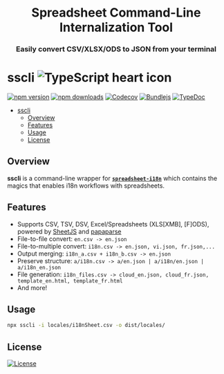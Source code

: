 <div align="center">

<h1>Spreadsheet Command-Line Internalization Tool</h1>

<h3>Easily convert CSV/XLSX/ODS to JSON from your terminal</h3>

</div>

# sscli ![TypeScript heart icon](https://img.shields.io/badge/♡-%23007ACC.svg?logo=typescript&logoColor=white)

[![npm version][npm-version-src]][npm-version-href]
[![npm downloads][npm-downloads-src]][npm-downloads-href]
[![Codecov][codecov-src]][codecov-href]
[![Bundlejs][bundlejs-src]][bundlejs-href]
[![TypeDoc][TypeDoc-src]][TypeDoc-href]

* [sscli ](#sscli-)
  * [Overview](#overview)
  * [Features](#features)
  * [Usage](#usage)
  * [License](#license)

## Overview

**sscli** is a command-line wrapper for [**`spreadsheet-i18n`**](https://github.com/NamesMT/spreadsheet-i18n--mono/blob/main/libs/spreadsheet-i18n/README.md) which contains the magics that enables i18n workflows with spreadsheets.

## Features

+ Supports CSV, TSV, DSV, Excel/Spreadsheets (XLS[XMB], [F]ODS), powered by [SheetJS](https://sheetjs.com/) and [papaparse](https://www.papaparse.com/)
+ File-to-file convert: `en.csv -> en.json`
+ File-to-multiple convert: `i18n.csv -> en.json, vi.json, fr.json,...`
+ Output merging: `i18n_a.csv + i18n_b.csv -> en.json`
+ Preserve structure: `a/i18n.csv -> a/en.json | a/i18n/en.json | a/i18n_en.json`
+ File generation: `i18n_files.csv -> cloud_en.json, cloud_fr.json, template_en.html, template_fr.html`
+ And more!

## Usage

```sh
npx sscli -i locales/i18nSheet.csv -o dist/locales/
```

## License

[![License][license-src]][license-href]

<!-- Badges -->

[npm-version-src]: https://img.shields.io/npm/v/sscli?labelColor=18181B&color=F0DB4F
[npm-version-href]: https://npmjs.com/package/sscli
[npm-downloads-src]: https://img.shields.io/npm/dm/sscli?labelColor=18181B&color=F0DB4F
[npm-downloads-href]: https://npmjs.com/package/sscli
[codecov-src]: https://img.shields.io/codecov/c/gh/namesmt/spreadsheet-i18n--mono/main?labelColor=18181B&color=F0DB4F&flag=sscli
[codecov-href]: https://codecov.io/gh/namesmt/spreadsheet-i18n--mono
[license-src]: https://img.shields.io/github/license/namesmt/sscli.svg?labelColor=18181B&color=F0DB4F
[license-href]: https://github.com/namesmt/sscli/blob/main/LICENSE
[bundlejs-src]: https://img.shields.io/bundlejs/size/sscli?labelColor=18181B&color=F0DB4F
[bundlejs-href]: https://bundlejs.com/?q=sscli
[jsDocs-src]: https://img.shields.io/badge/Check_out-jsDocs.io---?labelColor=18181B&color=F0DB4F
[jsDocs-href]: https://www.jsdocs.io/package/sscli
[TypeDoc-src]: https://img.shields.io/badge/Check_out-TypeDoc---?labelColor=18181B&color=F0DB4F
[TypeDoc-href]: https://namesmt.github.io/sscli/
